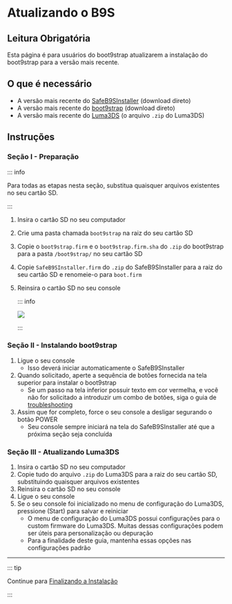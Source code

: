 # Atualizando o B9S

## Leitura Obrigatória

Esta página é para usuários do boot9strap atualizarem a instalação do boot9strap para a versão mais recente.

## O que é necessário

- A versão mais recente do [SafeB9SInstaller](https://github.com/d0k3/SafeB9SInstaller/releases/download/v0.0.7/SafeB9SInstaller-20170605-122940.zip) (download direto)
- A versão mais recente do [boot9strap](https://github.com/SciresM/boot9strap/releases/download/1.4/boot9strap-1.4.zip) (download direto)
- A versão mais recente do [Luma3DS](https://github.com/LumaTeam/Luma3DS/releases/latest) (o arquivo `.zip` do Luma3DS)

## Instruções

### Seção I - Preparação

::: info

Para todas as etapas nesta seção, substitua quaisquer arquivos existentes no seu cartão SD.

:::

1. Insira o cartão SD no seu computador
2. Crie uma pasta chamada `boot9strap` na raiz do seu cartão SD
3. Copie o `boot9strap.firm` e o `boot9strap.firm.sha` do `.zip` do boot9strap para a pasta `/boot9strap/` no seu cartão SD
4. Copie `SafeB9SInstaller.firm` do `.zip` do SafeB9SInstaller para a raiz do seu cartão SD e renomeie-o para `boot.firm`
5. Reinsira o cartão SD no seu console

    ::: info

    ![](/images/screenshots/updateb9s-root-layout.png)

    :::

### Seção II - Instalando boot9strap

1. Ligue o seu console
    - Isso deverá iniciar automaticamente o SafeB9SInstaller
2. Quando solicitado, aperte a sequência de botões fornecida na tela superior para instalar o boot9strap
    - Se um passo na tela inferior possuir texto em cor vermelha, e você não for solicitado a introduzir um combo de botões, siga o guia de [troubleshooting](troubleshooting-updating-b9s)
3. Assim que for completo, force o seu console a desligar segurando o botão POWER
    - Seu console sempre iniciará na tela do SafeB9SInstaller até que a próxima seção seja concluída

### Seção III - Atualizando Luma3DS

1. Insira o cartão SD no seu computador
2. Copie tudo do arquivo `.zip` do Luma3DS para a raiz do seu cartão SD, substituindo quaisquer arquivos existentes
3. Reinsira o cartão SD no seu console
4. Ligue o seu console
5. Se o seu console foi inicializado no menu de configuração do Luma3DS, pressione (Start) para salvar e reiniciar
    - O menu de configuração do Luma3DS possui configurações para o custom firmware do Luma3DS. Muitas dessas configurações podem ser úteis para personalização ou depuração
    - Para a finalidade deste guia, mantenha essas opções nas configurações padrão

___

::: tip

Continue para [Finalizando a Instalação](finalizing-setup)

:::

